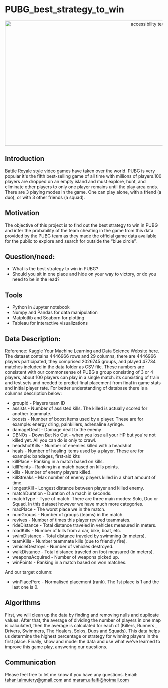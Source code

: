 # PUBG_best_strategy_to_win
<p align="center">
<img src="https://www.vga4a.com/wp-content/uploads/youtubegaming2560_1440.jpg" width="900" height="400" class="center" alt="accessibility text">

## Introduction 
Battle Royale style video games have taken over the world. PUBG is very popular it's the fifth best-selling game of all time with millions of players.100 players are dropped on an empty island and must explore, hunt, and eliminate other players to only one player remains until the play area ends. There are 3 playing modes in the game. One can play alone, with a friend (a duo), or with 3 other friends (a squad).

## Motivation <br>
The objective of this project is to find out the best strategy to win in PUBG and infer the probability of the team cheating in the game from this data provided by the PUBG team as they made the official game data available for the public to explore and search for outside the “blue circle”.
## Question/need:
*	What is the best strategy to win in PUBG?
*	Should you sit in one place and hide on your way to victory, or do you need to be in the lead?
## Tools
*	Python in Jupyter notebook 
*	Numpy and Pandas for data manipulation
*	Matplotlib and Seaborn for plotting
*	Tableau for interactive visualizations
## Data Description:
Reference: Kaggle Your Machine Learning and Data Science Website [here](https://www.kaggle.com/c/pubg-finish-placement-prediction/overview).
The dataset contains 4446966 rows and 29 columns, there are 4446966 players participated, they comprised 2026745 groups, and played 47734 matches included in the data folder as CSV file. These numbers are consistent with our commonsense of PUBG a group consisting of 3 or 4 players, about 100 players can play in a single match. its consisting of train and test sets and needed to predict final placement from final in game stats and initial player rate. For better understanding of database there is a columns description below:
- groupId - Players team ID
- assists - Number of assisted kills. The killed is actually scored for another teammate.
- boosts - Number of boost items used by a player. These are for example: energy dring, painkillers, adrenaline syringe.
- damageDealt - Damage dealt to the enemy
- DBNOs - Down But No Out - when you lose all your HP but you're not killed yet. All you can do is only to crawl.
- headshotKills - Number of enemies killed with a headshot
- heals - Number of healing items used by a player. These are for example: bandages, first-aid kits
- killPlace - Ranking in a match based on kills.
- killPoints - Ranking in a match based on kills points.
- kills - Number of enemy players killed.
- killStreaks - Max number of enemy players killed in a short amount of time.
- longestKill - Longest distance between player and killed enemy.
- matchDuration - Duration of a mach in seconds.
- matchType - Type of match. There are three main modes: Solo, Duo or Squad. In this dataset however we have much more categories.
- maxPlace - The worst place we in the match.
- numGroups - Number of groups (teams) in the match.
- revives - Number of times this player revived teammates.
- rideDistance - Total distance traveled in vehicles measured in meters.
- roadKills - Number of kills from a car, bike, boat, etc.
- swimDistance - Total distance traveled by swimming (in meters).
- teamKills - Number teammate kills (due to friendly fire).
- vehicleDestroys - Number of vehicles destroyed.
- walkDistance - Total distance traveled on foot measured (in meters).
- weaponsAcquired - Number of weapons picked up.
- winPoints - Ranking in a match based on won matches.

And our target column:
- winPlacePerc - Normalised placement (rank). The 1st place is 1 and the last one is 0.


## Algorithms
First, we will clean up the data by finding and removing nulls and duplicate values.
After that, the average of dividing the number of players in one map is calculated, then the average is calculated for each of (Killers, Runners , Drivers, Swimmers, The Healers, Solos, Duos and Squads).
This data helps us determine the highest percentage or strategy for winning players in the first place.
Finally, show and model the data and use what we've learned to improve this game play, answering our questions.

## Communication
Please feel free to let me know if you have any questions.
Email:  tahani.almutery@gmail.com and maram.alfaifi@hotmail.com

